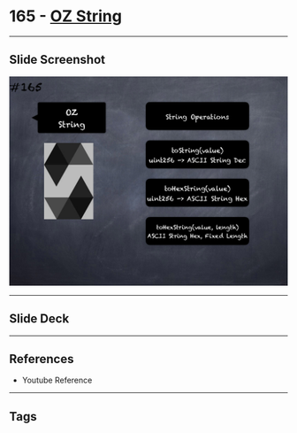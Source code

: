 # 165 - [OZ String](OZ%20String.md)


___
## Slide Screenshot
![165.png](../images/solidity201/165.png)
___
## Slide Deck

___
## References
- Youtube Reference
___
## Tags
